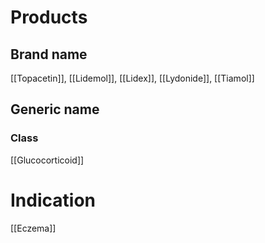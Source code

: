 # Products

## Brand name
[[Topacetin]], [[Lidemol]], [[Lidex]], [[Lydonide]], [[Tiamol]]

## Generic name


### Class
[[Glucocorticoid]]

# Indication
[[Eczema]]